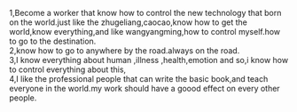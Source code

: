 1,Become a worker that know how to control the new technology that born on the world.just like the zhugeliang,caocao,know how to get the world,know everything,and like wangyangming,how to control myself.how to go to the destination.   
2,know how to go to anywhere by the road.always on the road.        
3,I know everything about human ,illness ,health,emotion and so,i know how to control everything about this,     
4,I like the professional people that can write the basic book,and teach everyone in the world.my work should have a goood effect on every other people.          
